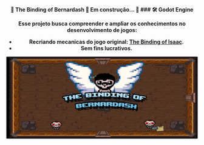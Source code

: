 <h4 align="center"> 
🚧  The Binding of Bernardash 🚀 Em construção...  🚧
### 🛠 Godot Engine

Esse projeto busca compreender e ampliar os conhecimentos no desenvolvimento de jogos:

- Recriando mecanicas do jogo original: [The Binding of Isaac](https://store.steampowered.com/app/113200/The_Binding_of_Isaac/?l=portuguese).
- Sem fins lucrativos.
<img alt="TheBindingOfBernardash" title="#TheBindingOfBernardash" src="./screenshots/wallpaper.png" />

</h4>
